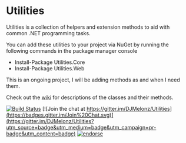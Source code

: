 Utilities
=========

Utilities is a collection of helpers and extension methods to aid with common .NET programming tasks.

You can add these utilities to your project via NuGet by running the following commands in the package manager console 

- Install-Package Utilities.Core
- Install-Package Utilities.Web

This is an ongoing project, I will be adding methods as and when I need them.

Check out the [wiki](https://github.com/DamianMullins/Utilities/wiki) for descriptions of the classes and their methods.

[![Build Status](https://travis-ci.org/DJMelonz/Utilities.svg?branch=master)](https://travis-ci.org/DJMelonz/Utilities)
[![Join the chat at https://gitter.im/DJMelonz/Utilities](https://badges.gitter.im/Join%20Chat.svg)](https://gitter.im/DJMelonz/Utilities?utm_source=badge&utm_medium=badge&utm_campaign=pr-badge&utm_content=badge) [![endorse](https://api.coderwall.com/djmelonz/endorsecount.png)](https://coderwall.com/djmelonz)
